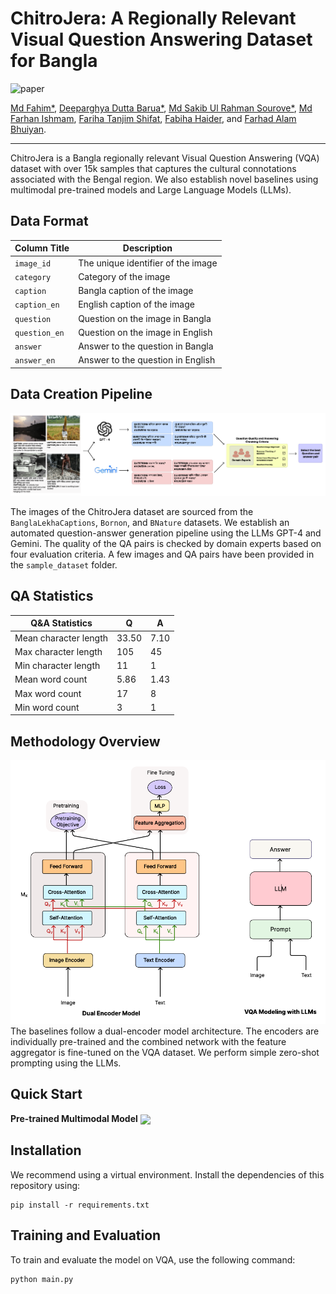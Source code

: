 # ChitroJera: A Regionally Relevant Visual Question Answering Dataset for Bangla

![paper](https://img.shields.io/badge/Paper_Status-In--Progress-yellow)

[Md Fahim*](https://github.com/md-fahim/), 
[Deeparghya Dutta Barua*](https://github.com/arg274), 
[Md Sakib Ul Rahman Sourove*](https://github.com/souroveskb), 
[Md Farhan Ishmam](https://farhanishmam.github.io/), 
[Fariha Tanjim Shifat](https://github.com/fariha6412), 
[Fabiha Haider](https://github.com/FabihaHaider), and 
[Farhad Alam Bhuiyan](https://github.com/pdfarhad).

---

ChitroJera is a Bangla regionally relevant Visual Question Answering (VQA) dataset with over 15k samples that captures the cultural connotations associated with the Bengal region. We also establish novel baselines using multimodal pre-trained models and Large Language Models (LLMs).

## Data Format

Column Title | Description
------------ | -------------
`image_id` | The unique identifier of the image
`category` | Category of the image
`caption` | Bangla caption of the image
`caption_en` | English caption of the image
`question` | Question on the image in Bangla
`question_en` | Question on the image in English
`answer` | Answer to the question in Bangla
`answer_en` | Answer to the question in English

## Data Creation Pipeline

<img src="./assets/datasetOverview.png" alt="Image Not Found"/>

The images of the ChitroJera dataset are sourced from the `BanglaLekhaCaptions`, `Bornon`, and `BNature` datasets. We establish an automated question-answer generation pipeline using the LLMs GPT-4 and Gemini. The quality of the QA pairs is checked by domain experts based on four evaluation criteria. A few images and QA pairs have been provided in the `sample_dataset` folder.

## QA Statistics

| Q&A Statistics          | Q    | A    |
|-------------------------|------|------|
| Mean character length | 33.50 | 7.10 |
| Max character length  | 105  | 45   |
| Min character length  | 11   | 1    |
| Mean word count       | 5.86 | 1.43 |
| Max word count        | 17   | 8    |
| Min word count        | 3    | 1    |


## Methodology Overview

<img src="./assets/modelOverview.PNG" alt="Image Not Found" width = "650"/>
The baselines follow a dual-encoder model architecture. The encoders are individually pre-trained and the combined network with the feature aggregator is fine-tuned on the VQA dataset. We perform simple zero-shot prompting using the LLMs.

## Quick Start

 **Pre-trained Multimodal Model** [<img align="center" src="https://colab.research.google.com/assets/colab-badge.svg" />](https://colab.research.google.com/drive/1f6hxAPwqqis9n3i-RFB8ff5mwq_kPk-h?usp=sharing)

## Installation

We recommend using a virtual environment. Install the dependencies of this repository using:

```
pip install -r requirements.txt
```

## Training and Evaluation

To train and evaluate the model on VQA, use the following command:

```
python main.py
```
